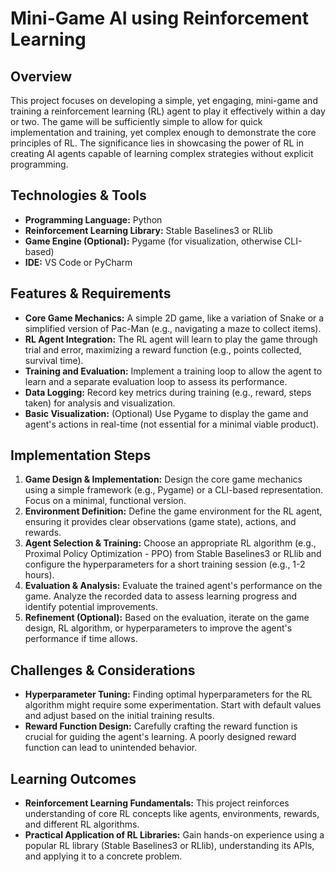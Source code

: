 # Mini-Game AI using Reinforcement Learning

## Overview
This project focuses on developing a simple, yet engaging, mini-game and training a reinforcement learning (RL) agent to play it effectively within a day or two.  The game will be sufficiently simple to allow for quick implementation and training, yet complex enough to demonstrate the core principles of RL. The significance lies in showcasing the power of RL in creating AI agents capable of learning complex strategies without explicit programming.

## Technologies & Tools
- **Programming Language:** Python
- **Reinforcement Learning Library:** Stable Baselines3 or RLlib
- **Game Engine (Optional):** Pygame (for visualization, otherwise CLI-based)
- **IDE:** VS Code or PyCharm


## Features & Requirements
- **Core Game Mechanics:** A simple 2D game, like a variation of Snake or a simplified version of Pac-Man (e.g., navigating a maze to collect items).
- **RL Agent Integration:**  The RL agent will learn to play the game through trial and error, maximizing a reward function (e.g., points collected, survival time).
- **Training and Evaluation:** Implement a training loop to allow the agent to learn and a separate evaluation loop to assess its performance.
- **Data Logging:** Record key metrics during training (e.g., reward, steps taken) for analysis and visualization.
- **Basic Visualization:** (Optional)  Use Pygame to display the game and agent's actions in real-time (not essential for a minimal viable product).

## Implementation Steps
1. **Game Design & Implementation:** Design the core game mechanics using a simple framework (e.g., Pygame) or a CLI-based representation.  Focus on a minimal, functional version.
2. **Environment Definition:** Define the game environment for the RL agent, ensuring it provides clear observations (game state), actions, and rewards.
3. **Agent Selection & Training:** Choose an appropriate RL algorithm (e.g., Proximal Policy Optimization - PPO) from Stable Baselines3 or RLlib and configure the hyperparameters for a short training session (e.g., 1-2 hours).
4. **Evaluation & Analysis:** Evaluate the trained agent's performance on the game. Analyze the recorded data to assess learning progress and identify potential improvements.
5. **Refinement (Optional):** Based on the evaluation, iterate on the game design, RL algorithm, or hyperparameters to improve the agent's performance if time allows.

## Challenges & Considerations
- **Hyperparameter Tuning:** Finding optimal hyperparameters for the RL algorithm might require some experimentation.  Start with default values and adjust based on the initial training results.
- **Reward Function Design:** Carefully crafting the reward function is crucial for guiding the agent's learning.  A poorly designed reward function can lead to unintended behavior.


## Learning Outcomes
- **Reinforcement Learning Fundamentals:** This project reinforces understanding of core RL concepts like agents, environments, rewards, and different RL algorithms.
- **Practical Application of RL Libraries:**  Gain hands-on experience using a popular RL library (Stable Baselines3 or RLlib), understanding its APIs, and applying it to a concrete problem.

